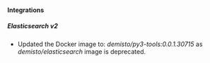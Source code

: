 
#### Integrations
##### Elasticsearch v2
- Updated the Docker image to: *demisto/py3-tools:0.0.1.30715* as *demisto/elasticsearch* image is deprecated.
